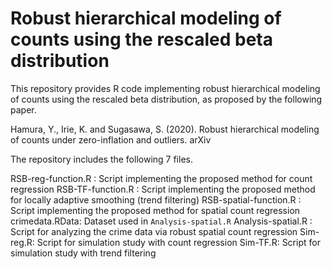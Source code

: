 # Robust hierarchical modeling of counts using the rescaled beta distribution

This repository provides R code implementing robust hierarchical modeling of counts using the rescaled beta distribution, as proposed by the following paper.

Hamura, Y., Irie, K. and Sugasawa, S. (2020). Robust hierarchical modeling of counts under zero-inflation and outliers. arXiv

The repository includes the following 7 files.

RSB-reg-function.R : Script implementing the proposed method for count regression
RSB-TF-function.R : Script implementing the proposed method for locally adaptive smoothing (trend filtering)
RSB-spatial-function.R : Script implementing the proposed method for spatial count regression 
crimedata.RData: Dataset used in ``Analysis-spatial.R``
Analysis-spatial.R : Script for analyzing the crime data via robust spatial count regression 
Sim-reg.R: Script for simulation study with count regression 
Sim-TF.R: Script for simulation study with trend filtering 
